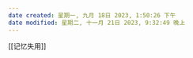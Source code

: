 ```yaml
---
date created: 星期一, 九月 18日 2023, 1:50:26 下午
date modified: 星期二, 十一月 21日 2023, 9:32:49 晚上
---
```

[[记忆失用]]
